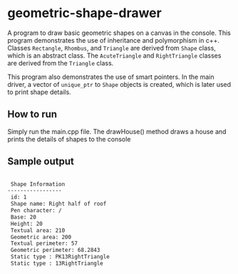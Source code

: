 # geometric-shape-drawer
A program to draw basic geometric shapes on a canvas in the console. 
This program demonstrates the use of inheritance and polymorphism in c++.
Classes `Rectangle`, `Rhombus`, and `Triangle` are derived from `Shape` class, which is an abstract class.
The `AcuteTriangle` and `RightTriangle` classes are derived from the `Triangle` class.

This program also demonstrates the use of smart pointers. In the main driver, a vector of `unique_ptr`
to `Shape` objects is created, which is later used to print shape details.

## How to run
Simply run the main.cpp file. The drawHouse() method draws a house and 
prints the details of shapes to the console

## Sample output
```txt

 Shape Information
-----------------
 id: 1
 Shape name: Right half of roof
 Pen character: /
 Base: 20
 Height: 20
 Textual area: 210
 Geometric area: 200
 Textual perimeter: 57
 Geometric perimeter: 68.2843
 Static type : PK13RightTriangle
 Static type : 13RightTriangle

```
